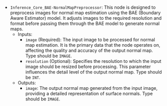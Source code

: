 - `Inference_Core_BAE-NormalMapPreprocessor`: This node is designed to preprocess images for normal map estimation using the BAE (Boundary Aware Estimator) model. It adjusts images to the required resolution and format before passing them through the BAE model to generate normal maps.
    - Inputs:
        - `image` (Required): The input image to be processed for normal map estimation. It is the primary data that the node operates on, affecting the quality and accuracy of the output normal map. Type should be `IMAGE`.
        - `resolution` (Optional): Specifies the resolution to which the input image should be resized before processing. This parameter influences the detail level of the output normal map. Type should be `INT`.
    - Outputs:
        - `image`: The output normal map generated from the input image, providing a detailed representation of surface normals. Type should be `IMAGE`.
